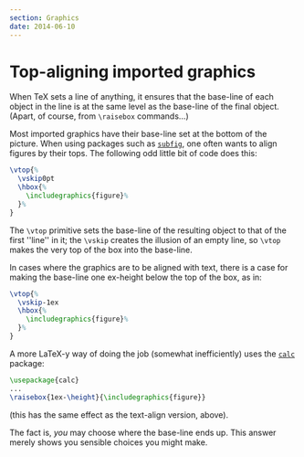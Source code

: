 ```yaml
---
section: Graphics
date: 2014-06-10
---
```


# Top-aligning imported graphics

When TeX sets a line of anything, it ensures that the base-line of
each object in the line is at the same level as the base-line of the
final object.  (Apart, of course, from `\raisebox` commands&hellip;)

Most imported graphics have their base-line set at the bottom of the
picture.  When using packages such as [`subfig`](https://ctan.org/pkg/subfig), one often
wants to align figures by their tops.  The following odd little bit of
code does this:
<!-- {% raw %} -->
```latex
\vtop{%
  \vskip0pt
  \hbox{%
    \includegraphics{figure}%
  }%
}
```
<!-- {% endraw %} -->
The `\vtop` primitive sets the base-line of the resulting object to
that of the first ''line'' in it; the `\vskip` creates the illusion
of an empty line, so `\vtop` makes the very top of the box into the
base-line.

In cases where the graphics are to be aligned with text, there is a
case for making the base-line one ex-height below the top of the box,
as in:
<!-- {% raw %} -->
```latex
\vtop{%
  \vskip-1ex
  \hbox{%
    \includegraphics{figure}%
  }%
}
```
<!-- {% endraw %} -->
A more LaTeX-y way of doing the job (somewhat inefficiently) uses
the [`calc`](https://ctan.org/pkg/calc) package:
```latex
\usepackage{calc}
...
\raisebox{1ex-\height}{\includegraphics{figure}}
```
(this has the same effect as the text-align version, above).

The fact is, _you_ may choose where the base-line ends up.  This
answer merely shows you sensible choices you might make.

